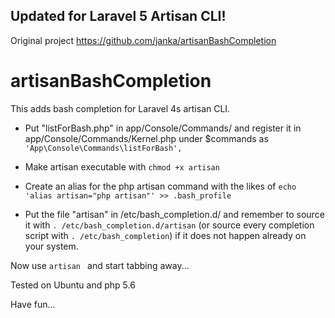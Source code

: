 Updated for Laravel 5 Artisan CLI!
--------------------------
Original project https://github.com/janka/artisanBashCompletion


artisanBashCompletion
=====================

This adds bash completion for Laravel 4s artisan CLI.

- Put "listForBash.php" in app/Console/Commands/ and register it in app/Console/Commands/Kernel.php under $commands as  `'App\Console\Commands\listForBash',`

- Make artisan executable with `chmod +x artisan`

- Create an alias for the php artisan command with the likes of `echo 'alias artisan="php artisan"' >> .bash_profile`

- Put the file "artisan" in /etc/bash_completion.d/ and remember to source it with `. /etc/bash_completion.d/artisan` (or source every completion script with `. /etc/bash_completion`) if it does not happen already on your system.

Now use `artisan ` and start tabbing away...

Tested on Ubuntu and php 5.6

Have fun...

